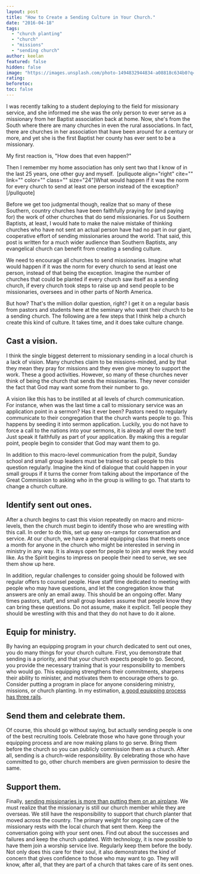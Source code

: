 ```yaml
---
layout: post
title: "How to Create a Sending Culture in Your Church."
date: "2016-04-18"
tags: 
  - "church planting"
  - "church"
  - "missions"
  - "sending church"
author: keelan
featured: false
hidden: false
image: "https://images.unsplash.com/photo-1494832944834-a08818c634b0?q=80&w=1931&auto=format&fit=crop&ixlib=rb-4.0.3&ixid=M3wxMjA3fDB8MHxwaG90by1wYWdlfHx8fGVufDB8fHx8fA%3D%3D"
rating:
beforetoc:
toc: false
---
```


I was recently talking to a student deploying to the field for missionary service, and she informed me she was the only person to ever serve as a missionary from her Baptist association back at home. Now, she's from the South where there are many churches in even the rural associations. In fact, there are churches in her association that have been around for a century or more, and yet she is the first Baptist her county has ever sent to be a missionary.

My first reaction is, "How does that even happen?"

Then I remember my home association has only sent two that I know of in the last 25 years, one other guy and myself.  \[pullquote align="right" cite="" link="" color="" class="" size="24"\]What would happen if it was the norm for every church to send at least one person instead of the exception?\[/pullquote\]

Before we get too judgmental though, realize that so many of these Southern, country churches have been faithfully praying for (and paying for) the work of other churches that do send missionaries. For us Southern Baptists, at least, I would hate to make the naive mistake of thinking churches who have not sent an actual person have had no part in our giant, cooperative effort of sending missionaries around the world. That said, this post is written for a much wider audience than Southern Baptists, any evangelical church can benefit from creating a sending culture.

We need to encourage all churches to send missionaries. Imagine what would happen if it was the norm for every church to send at least one person, instead of that being the exception. Imagine the number of churches that could be planted if every church saw itself as a sending church, if every church took steps to raise up and send people to be missionaries, oversees and in other parts of North America.

But how? That's the million dollar question, right? I get it on a regular basis from pastors and students here at the seminary who want their church to be a sending church. The following are a few steps that I think help a church create this kind of culture. It takes time, and it does take culture change.

## **Cast a vision.**

I think the single biggest deterrent to missionary sending in a local church is a lack of vision. Many churches claim to be missions-minded, and by that they mean they pray for missions and they even give money to support the work. These a good activities. However, so many of these churches never think of being the church that sends the missionaries. They never consider the fact that God may want some from their number to go.

A vision like this has to be instilled at all levels of church communication. For instance, when was the last time a call to missionary service was an application point in a sermon? Has it ever been? Pastors need to regularly communicate to their congregation that the church wants people to go. This happens by seeding it into sermon application. Luckily, you do not have to force a call to the nations into your sermons, it is already all over the text! Just speak it faithfully as part of your application. By making this a regular point, people begin to consider that God may want them to go.

In addition to this macro-level communication from the pulpit, Sunday school and small group leaders must be trained to call people to this question regularly. Imagine the kind of dialogue that could happen in your small groups if it turns the corner from talking about the importance of the Great Commission to asking who in the group is willing to go. That starts to change a church culture.

## **Identify sent out ones.**

After a church begins to cast this vision repeatedly on macro and micro-levels, then the church must begin to identify those who are wrestling with this call. In order to do this, set up easy on-ramps for conversation and service. At our church, we have a general equipping class that meets once a month for anyone in the church who might be interested in serving in ministry in any way. It is always open for people to join any week they would like. As the Spirit begins to impress on people their need to serve, we see them show up here.

In addition, regular challenges to consider going should be followed with regular offers to counsel people. Have staff time dedicated to meeting with people who may have questions, and let the congregation know that answers are only an email away. This should be an ongoing offer. Many times pastors, staff, and small group leaders assume that people know they can bring these questions. Do not assume, make it explicit. Tell people they should be wrestling with this and that they do not have to do it alone.

## **Equip for ministry.**

By having an equipping program in your church dedicated to sent out ones, you do many things for your church culture. First, you demonstrate that sending is a priority, and that your church expects people to go. Second, you provide the necessary training that is your responsibility to members who would go. This equipping strengthens their commitments, sharpens their ability to minister, and motivates them to encourage others to go. Consider putting a program in place for anyone considering ministry, missions, or church planting. In my estimation, [a good equipping process has three rails](http://blog.keelancook.com/2016/02/how-one-church-prepares-its-missionaries-before-they-go.html).

## **Send them and celebrate them.**

Of course, this should go without saying, but actually sending people is one of the best recruiting tools. Celebrate those who have gone through your equipping process and are now making plans to go serve. Bring them before the church so you can publicly commission them as a church. After all, sending is a church-wide responsibility. By celebrating those who have committed to go, other church members are given permission to desire the same.

## **Support them.**

Finally, [sending missionaries is more than putting them on an airplane](http://blog.keelancook.com/2015/12/sending-missionaries-is-more-than-putting-them-on-an-airplane.html). We must realize that the missionary is still our church member while they are overseas. We still have the responsibility to support that church planter that moved across the country. The primary weight for ongoing care of the missionary rests with the local church that sent them. Keep the conversation going with your sent ones. Find out about the successes and failures and keep the church updated. With technology, it is now possible to have them join a worship service live. Regularly keep them before the body. Not only does this care for their soul, it also demonstrates the kind of concern that gives confidence to those who may want to go. They will know, after all, that they are part of a church that takes care of its sent ones.
